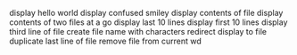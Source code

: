 display hello world
display confused smiley
display contents of file
display contents of two files at a go
display last 10 lines
display first 10 lines
display third line of file 
create file name with characters
redirect display to file
duplicate last line of file
remove file from current wd
